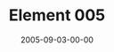 ---
layout: message
category: message
series: "Elements"
title: "Element 005"
date: 2005-09-03-00-00
message_id: 104
audio: "http://s3.amazonaws.com/crossroads-media/message/audio/Elements_05_09-04-05_Element_5.mp3"
audio-duration: "39:06"
explicit: false
---